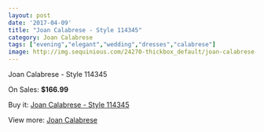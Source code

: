 ```yaml
---
layout: post
date: '2017-04-09'
title: "Joan Calabrese - Style 114345"
category: Joan Calabrese
tags: ["evening","elegant","wedding","dresses","calabrese"]
image: http://img.sequinious.com/24270-thickbox_default/joan-calabrese-style-114345.jpg
---
```

Joan Calabrese - Style 114345

On Sales: **$166.99**
<a href="https://www.sequinious.com/joan-calabrese/5457-joan-calabrese-style-114345.html"><amp-img layout="responsive" width="600" height="600" src="//img.sequinious.com/24270-thickbox_default/joan-calabrese-style-114345.jpg" alt="Joan Calabrese - Style 114345 0" /></a>
<a href="https://www.sequinious.com/joan-calabrese/5457-joan-calabrese-style-114345.html"><amp-img layout="responsive" width="600" height="600" src="//img.sequinious.com/24271-thickbox_default/joan-calabrese-style-114345.jpg" alt="Joan Calabrese - Style 114345 1" /></a>
<a href="https://www.sequinious.com/joan-calabrese/5457-joan-calabrese-style-114345.html"><amp-img layout="responsive" width="600" height="600" src="//img.sequinious.com/24272-thickbox_default/joan-calabrese-style-114345.jpg" alt="Joan Calabrese - Style 114345 2" /></a>

Buy it: [Joan Calabrese - Style 114345](https://www.sequinious.com/joan-calabrese/5457-joan-calabrese-style-114345.html "Joan Calabrese - Style 114345")

View more: [Joan Calabrese](https://www.sequinious.com/51-joan-calabrese "Joan Calabrese")